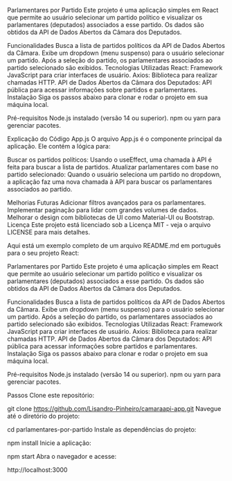 Parlamentares por Partido
Este projeto é uma aplicação simples em React que permite ao usuário selecionar um partido político e visualizar os parlamentares (deputados) associados a esse partido. Os dados são obtidos da API de Dados Abertos da Câmara dos Deputados.

Funcionalidades
Busca a lista de partidos políticos da API de Dados Abertos da Câmara.
Exibe um dropdown (menu suspenso) para o usuário selecionar um partido.
Após a seleção do partido, os parlamentares associados ao partido selecionado são exibidos.
Tecnologias Utilizadas
React: Framework JavaScript para criar interfaces de usuário.
Axios: Biblioteca para realizar chamadas HTTP.
API de Dados Abertos da Câmara dos Deputados: API pública para acessar informações sobre partidos e parlamentares.
Instalação
Siga os passos abaixo para clonar e rodar o projeto em sua máquina local.

Pré-requisitos
Node.js instalado (versão 14 ou superior).
npm ou yarn para gerenciar pacotes. 

Explicação do Código
App.js
O arquivo App.js é o componente principal da aplicação. Ele contém a lógica para:

Buscar os partidos políticos: Usando o useEffect, uma chamada à API é feita para buscar a lista de partidos.
Atualizar parlamentares com base no partido selecionado: Quando o usuário seleciona um partido no dropdown, a aplicação faz uma nova chamada à API para buscar os parlamentares associados ao partido. 

Melhorias Futuras
Adicionar filtros avançados para os parlamentares.
Implementar paginação para lidar com grandes volumes de dados.
Melhorar o design com bibliotecas de UI como Material-UI ou Bootstrap.
Licença
Este projeto está licenciado sob a Licença MIT - veja o arquivo LICENSE para mais detalhes.


Aqui está um exemplo completo de um arquivo README.md em português para o seu projeto React:

Parlamentares por Partido
Este projeto é uma aplicação simples em React que permite ao usuário selecionar um partido político e visualizar os parlamentares (deputados) associados a esse partido. Os dados são obtidos da API de Dados Abertos da Câmara dos Deputados.

Funcionalidades
Busca a lista de partidos políticos da API de Dados Abertos da Câmara.
Exibe um dropdown (menu suspenso) para o usuário selecionar um partido.
Após a seleção do partido, os parlamentares associados ao partido selecionado são exibidos.
Tecnologias Utilizadas
React: Framework JavaScript para criar interfaces de usuário.
Axios: Biblioteca para realizar chamadas HTTP.
API de Dados Abertos da Câmara dos Deputados: API pública para acessar informações sobre partidos e parlamentares.
Instalação
Siga os passos abaixo para clonar e rodar o projeto em sua máquina local.

Pré-requisitos
Node.js instalado (versão 14 ou superior).
npm ou yarn para gerenciar pacotes.


Passos
Clone este repositório:


git clone https://github.com/Lisandro-Pinheiro/camaraapi-app.git
Navegue até o diretório do projeto:


cd parlamentares-por-partido
Instale as dependências do projeto:

npm install
Inicie a aplicação:

npm start
Abra o navegador e acesse:

http://localhost:3000